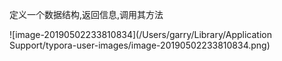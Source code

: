 定义一个数据结构,返回信息,调用其方法

![image-20190502233810834](/Users/garry/Library/Application Support/typora-user-images/image-20190502233810834.png)